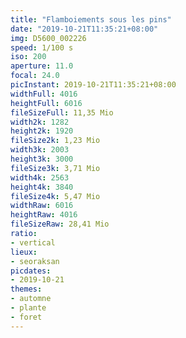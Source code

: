```yaml
---
title: "Flamboiements sous les pins"
date: "2019-10-21T11:35:21+08:00"
img: D5600_002226
speed: 1/100 s
iso: 200
aperture: 11.0
focal: 24.0
picInstant: 2019-10-21T11:35:21+08:00
widthFull: 4016
heightFull: 6016
fileSizeFull: 11,35 Mio
width2k: 1282
height2k: 1920
fileSize2k: 1,23 Mio
width3k: 2003
height3k: 3000
fileSize3k: 3,71 Mio
width4k: 2563
height4k: 3840
fileSize4k: 5,47 Mio
widthRaw: 6016
heightRaw: 4016
fileSizeRaw: 28,41 Mio
ratio:
- vertical
lieux:
- seoraksan
picdates:
- 2019-10-21
themes:
- automne
- plante
- foret
---
```


